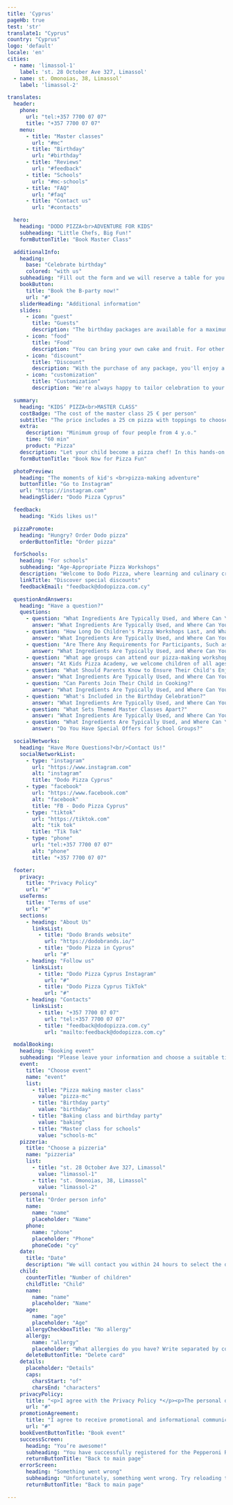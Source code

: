 ```yaml
---
title: 'Cyprus'
pageHb: true
test: 'str'
translate1: "Cyprus"
country: "Cyprus"
logo: 'default'
locale: 'en'
cities:
  - name: 'limassol-1'
    label: 'st. 28 October Ave 327, Limassol'
  - name: st. Omonoias, 38, Limassol'
    label: 'limassol-2'

translates:
  header:
    phone:
      url: "tel:+357 7700 07 07"
      title: "+357 7700 07 07"
    menu:
      - title: "Master classes"
        url: "#mc"
      - title: "Birthday"
        url: "#birthday"
      - title: "Reviews"
        url: "#feedback"
      - title: "Schools"
        url: "#mc-schools"
      - title: "FAQ"
        url: "#faq"
      - title: "Contact us"
        url: "#contacts"

  hero:
    heading: "DODO PIZZA<br>ADVENTURE FOR KIDS"
    subheading: "Little Chefs, Big Fun!"
    formButtonTitle: "Book Master Class"

  additionalInfo:
    heading:
      base: "Celebrate birthday"
      colored: "with us"
    subheading: "Fill out the form and we will reserve a table for you for free."
    bookButton:
      title: "Book the B-party now!"
      url: "#"
    sliderHeading: "Additional information"
    slides:
      - icon: "guest"
        title: "Guests"
        description: "The birthday packages are available for a maximum of 20 guests. Adults can join their child for free and cook alongside them, offering a helping hand when needed."
      - icon: "food"
        title: "Food"
        description: "You can bring your own cake and fruit. For other food, you can order on-site through the Dodo Pizza app (link)."
      - icon: "discount"
        title: "Discount"
        description: "With the purchase of any package, you'll enjoy a special 10% discount on any order at Dodo Pizza during the event."
      - icon: "customization"
        title: "Customization"
        description: "We're always happy to tailor celebration to your wishes, so please feel free to reach out to us, and together, we'll create a magical birthday for your child."

  summary:
    heading: "KIDS’ PIZZA<br>MASTER CLASS"
    costBadge: "The cost of the master class 25 € per person"
    subtitle: "The price includes a 25 cm pizza with toppings to choose from, branded merch and a pizza maker diploma"
    extra:
      description: "Minimum group of four people from 4 y.o."
      time: "60 min"
      product: "Pizza"
    description: "Let your child become a pizza chef! In this hands-on class, they'll knead dough, choose toppings, and craft their own pizza masterpiece. Our friendly hosts offer personalized guidance for an unforgettable pizza-making experience."
    formButtonTitle: "Book Now for Pizza Fun"

  photoPreview:
    heading: "The moments of kid's <br>pizza-making adventure"
    buttonTitle: "Go to Instagram"
    url: "https://instagram.com"
    headingSlider: "Dodo Pizza Cyprus"

  feedback:
    heading: "Kids likes us!"

  pizzaPromote:
    heading: "Hungry? Order Dodo pizza"
    orderButtonTitle: "Order pizza"

  forSchools:
    heading: "For schools"
    subheading: "Age-Appropriate Pizza Workshops"
    description: "Welcome to Dodo Pizza, where learning and culinary creativity combine! Our school program offers hands-on, educational experiences with pizza-making master class.Contact us to discuss scheduling and pricing or leave a request and we will contact you."
    linkTitle: "Discover special discounts"
    feedbackEmail: "feedback@dodopizza.com.cy"

  questionAndAnswers:
    heading: "Have a question?"
    questions:
      - question: "What Ingredients Are Typically Used, and Where Can You Find Them?"
        answer: "What Ingredients Are Typically Used, and Where Can You Find Them?"
      - question: "How Long Do Children's Pizza Workshops Last, and What's the Format?"
        answer: "What Ingredients Are Typically Used, and Where Can You Find Them?"
      - question: "Are There Any Requirements for Participants, Such as Skills or Prior Knowledge?"
        answer: "What Ingredients Are Typically Used, and Where Can You Find Them?"
      - question: "What age groups can attend our pizza-making workshops?"
        answer: "At Kids Pizza Academy, we welcome children of all ages to our pizza-making workshops! We offer specialized sessions tailored to three distinct age groups: 3-5, 6-8, and 9-12, ensuring that each child enjoys an age-appropriate and delightful experience. Whether your child is a budding chef or a more experienced young baker, there's a pizza adventure waiting for them."
      - question: "What Should Parents Know to Ensure Their Child's Enjoyment and Benefit from the Workshop?"
        answer: "What Ingredients Are Typically Used, and Where Can You Find Them?"
      - question: "Can Parents Join Their Child in Cooking?"
        answer: "What Ingredients Are Typically Used, and Where Can You Find Them?"
      - question: "What's Included in the Birthday Celebration?"
        answer: "What Ingredients Are Typically Used, and Where Can You Find Them?"
      - question: "What Sets Themed Master Classes Apart?"
        answer: "What Ingredients Are Typically Used, and Where Can You Find Them?"
      - question: "What Ingredients Are Typically Used, and Where Can You Find Them?"
        answer: "Do You Have Special Offers for School Groups?"

  socialNetworks:
    heading: "Have More Questions?<br/>Contact Us!"
    socialNetworkList:
      - type: "instagram"
        url: "https://www.instagram.com"
        alt: "instagram"
        title: "Dodo Pizza Cyprus"
      - type: "facebook"
        url: "https://www.facebook.com"
        alt: "facebook"
        title: "FB - Dodo Pizza Cyprus"
      - type: "tiktok"
        url: "https://tiktok.com"
        alt: "tik tok"
        title: "Tik Tok"
      - type: "phone"
        url: "tel:+357 7700 07 07"
        alt: "phone"
        title: "+357 7700 07 07"

  footer:
    privacy:
      title: "Privacy Policy"
      url: "#"
    useTerms:
      title: "Terms of use"
      url: "#"
    sections:
      - heading: "About Us"
        linksList:
          - title: "Dodo Brands website"
            url: "https://dodobrands.io/"
          - title: "Dodo Pizza in Cyprus"
            url: "#"
      - heading: "Follow us"
        linksList:
          - title: "Dodo Pizza Cyprus Instagram"
            url: "#"
          - title: "Dodo Pizza Cyprus TikTok"
            url: "#"
      - heading: "Contacts"
        linksList:
          - title: "+357 7700 07 07"
            url: "tel:+357 7700 07 07"
          - title: "feedback@dodopizza.com.cy"
            url: "mailto:feedback@dodopizza.com.cy"

  modalBooking:
    heading: "Booking event"
    subheading: "Please leave your information and choose a suitable time to join the event."
    event:
      title: "Choose event"
      name: "event"
      list:
        - title: "Pizza making master class"
          value: "pizza-mc"
        - title: "Birthday party"
          value: "birthday"
        - title: "Baking class and birthday party"
          value: "baking"
        - title: "Master class for schools"
          value: "schools-mc"
    pizzeria:
      title: "Choose a pizzeria"
      name: "pizzeria"
      list:
        - title: "st. 28 October Ave 327, Limassol"
          value: "limassol-1"
        - title: "st. Omonoias, 38, Limassol"
          value: "limassol-2"
    personal:
      title: "Order person info"
      name:
        name: "name"
        placeholder: "Name"
      phone:
        name: "phone"
        placeholder: "Phone"
        phoneCode: "cy"
    date:
      title: "Date"
      description: "We will contact you within 24 hours to select the date and time of your visit."
    child:
      counterTitle: "Number of children"
      childTitle: "Child"
      name:
        name: "name"
        placeholder: "Name"
      age:
        name: "age"
        placeholder: "Age"
      allergyCheckboxTitle: "No allergy"
      allergy:
        name: "allergy"
        placeholder: "What allergies do you have? Write separated by commas"
      deleteButtonTitle: "Delete card"
    details:
      placeholder: "Details"
      caps:
        charsStart: "of"
        charsEnd: "characters"
    privacyPolicy:
      title: "<p>I agree with the Privacy Policy *</p><p>The personal data you specify may be processed (collection, systematization, accumulation, storage, upgrade, modification, usage, anonymization, destruction, transferring) by GTC Pizza LTD (further - Operator) and other third parties engaged by the Operator according to the Privacy Policy</p>"
      url: "#"
    promotionAgreement:
      title: "I agree to receive promotional and informational communications from GTC Pizza LTD over telecommunication networks (SMS, push, email, etc.)"
      url: "#"
    bookEventButtonTitle: "Book event"
    successScreen:
      heading: "You’re awesome!"
      subheading: "You have successfully registered for the Pepperoni Rush master class! We are waiting for you:"
      returnButtonTitle: "Back to main page"
    errorScreen:
      heading: "Something went wrong"
      subheading: "Unfortunately, something went wrong. Try reloading the page and book the master class again."
      returnButtonTitle: "Back to main page"

---
```

